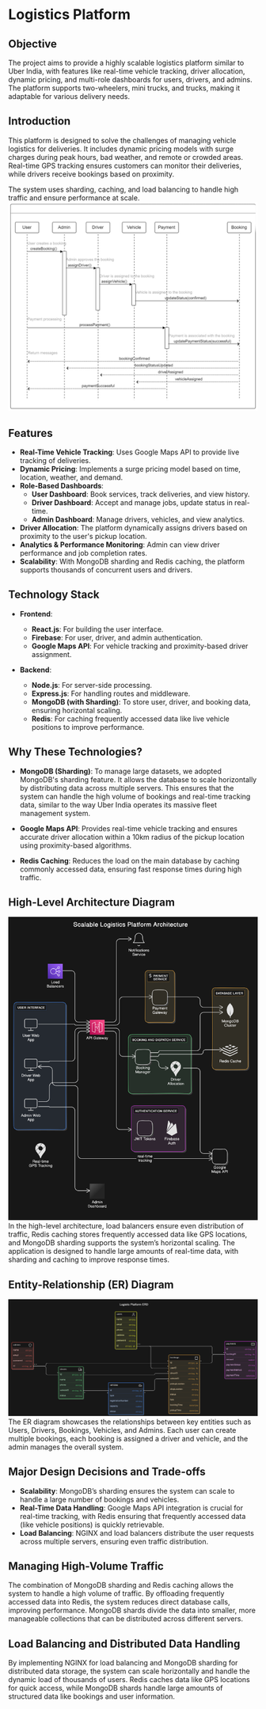 # Logistics Platform

## Objective
The project aims to provide a highly scalable logistics platform similar to Uber India, with features like real-time vehicle tracking, driver allocation, dynamic pricing, and multi-role dashboards for users, drivers, and admins. The platform supports two-wheelers, mini trucks, and trucks, making it adaptable for various delivery needs.

## Introduction
This platform is designed to solve the challenges of managing vehicle logistics for deliveries. It includes dynamic pricing models with surge charges during peak hours, bad weather, and remote or crowded areas. Real-time GPS tracking ensures customers can monitor their deliveries, while drivers receive bookings based on proximity.

The system uses sharding, caching, and load balancing to handle high traffic and ensure performance at scale.
![Sequence Diagram ](./public/sqd.jpeg)

## Features

- **Real-Time Vehicle Tracking**: Uses Google Maps API to provide live tracking of deliveries.
- **Dynamic Pricing**: Implements a surge pricing model based on time, location, weather, and demand.
- **Role-Based Dashboards**:
  - **User Dashboard**: Book services, track deliveries, and view history.
  - **Driver Dashboard**: Accept and manage jobs, update status in real-time.
  - **Admin Dashboard**: Manage drivers, vehicles, and view analytics.
- **Driver Allocation**: The platform dynamically assigns drivers based on proximity to the user's pickup location.
- **Analytics & Performance Monitoring**: Admin can view driver performance and job completion rates.
- **Scalability**: With MongoDB sharding and Redis caching, the platform supports thousands of concurrent users and drivers.

## Technology Stack

- **Frontend**:
  - **React.js**: For building the user interface.
  - **Firebase**: For user, driver, and admin authentication.
  - **Google Maps API**: For vehicle tracking and proximity-based driver assignment.
  
- **Backend**:
  - **Node.js**: For server-side processing.
  - **Express.js**: For handling routes and middleware.
  - **MongoDB (with Sharding)**: To store user, driver, and booking data, ensuring horizontal scaling.
  - **Redis**: For caching frequently accessed data like live vehicle positions to improve performance.
  
## Why These Technologies?

- **MongoDB (Sharding)**: To manage large datasets, we adopted MongoDB's sharding feature. It allows the database to scale horizontally by distributing data across multiple servers. This ensures that the system can handle the high volume of bookings and real-time tracking data, similar to the way Uber India operates its massive fleet management system.
  
- **Google Maps API**: Provides real-time vehicle tracking and ensures accurate driver allocation within a 10km radius of the pickup location using proximity-based algorithms.
  
- **Redis Caching**: Reduces the load on the main database by caching commonly accessed data, ensuring fast response times during high traffic.

## High-Level Architecture Diagram
![High Level Architecture](./public/hla.png)
In the high-level architecture, load balancers ensure even distribution of traffic, Redis caching stores frequently accessed data like GPS locations, and MongoDB sharding supports the system’s horizontal scaling. The application is designed to handle large amounts of real-time data, with sharding and caching to improve response times.

## Entity-Relationship (ER) Diagram
![Entity Relationship Diagram](./public/erd.png)
The ER diagram showcases the relationships between key entities such as Users, Drivers, Bookings, Vehicles, and Admins. Each user can create multiple bookings, each booking is assigned a driver and vehicle, and the admin manages the overall system.

## Major Design Decisions and Trade-offs

- **Scalability**: MongoDB’s sharding ensures the system can scale to handle a large number of bookings and vehicles.
- **Real-Time Data Handling**: Google Maps API integration is crucial for real-time tracking, with Redis ensuring that frequently accessed data (like vehicle positions) is quickly retrievable.
- **Load Balancing**: NGINX and load balancers distribute the user requests across multiple servers, ensuring even traffic distribution.

## Managing High-Volume Traffic

The combination of MongoDB sharding and Redis caching allows the system to handle a high volume of traffic. By offloading frequently accessed data into Redis, the system reduces direct database calls, improving performance. MongoDB shards divide the data into smaller, more manageable collections that can be distributed across different servers.

## Load Balancing and Distributed Data Handling

By implementing NGINX for load balancing and MongoDB sharding for distributed data storage, the system can scale horizontally and handle the dynamic load of thousands of users. Redis caches data like GPS locations for quick access, while MongoDB shards handle large amounts of structured data like bookings and user information.
